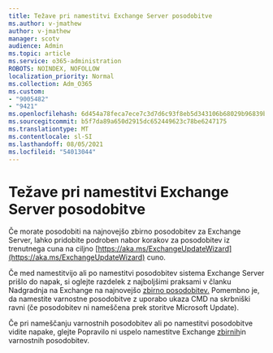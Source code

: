 ```yaml
---
title: Težave pri namestitvi Exchange Server posodobitve
ms.author: v-jmathew
author: v-jmathew
manager: scotv
audience: Admin
ms.topic: article
ms.service: o365-administration
ROBOTS: NOINDEX, NOFOLLOW
localization_priority: Normal
ms.collection: Adm_O365
ms.custom:
- "9005482"
- "9421"
ms.openlocfilehash: 6d454a78feca7ece7c3d7d6c93f8eb5d343106b68029b96839b5ff28077d0f25
ms.sourcegitcommit: b5f7da89a650d2915dc652449623c78be6247175
ms.translationtype: MT
ms.contentlocale: sl-SI
ms.lasthandoff: 08/05/2021
ms.locfileid: "54013044"
---
```

# <a name="issues-when-installing-exchange-server-updates"></a>Težave pri namestitvi Exchange Server posodobitve

Če morate posodobiti na najnovejšo zbirno posodobitev za Exchange Server, lahko pridobite podroben nabor korakov za posodobitev iz trenutnega cuna na ciljno [https://aka.ms/ExchangeUpdateWizard](https://aka.ms/ExchangeUpdateWizard) cuno.

Če med namestitvijo ali po namestitvi posodobitev sistema Exchange Server prišlo do napak, si oglejte razdelek z najboljšimi praksami v članku Nadgradnja na Exchange na najnovejšo [zbirno posodobitev.](https://docs.microsoft.com/Exchange/plan-and-deploy/install-cumulative-updates) Pomembno je, da namestite varnostne posodobitve z uporabo ukaza CMD na skrbniški ravni (če posodobitev ni nameščena prek storitve Microsoft Update).

Če pri nameščanju varnostnih posodobitev ali po namestitvi posodobitve vidite napake, glejte Popravilo ni uspelo namestitve Exchange [zbirnih](https://aka.ms/exupdatefaq)in varnostnih posodobitev.

